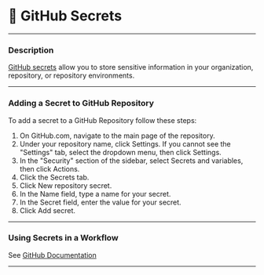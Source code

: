 # 🤫 GitHub Secrets

___

### Description

[GitHub secrets][github-secrets-link] allow you to store sensitive information in your
organization, repository, or repository environments.

___

### Adding a Secret to GitHub Repository

To add a secret to a GitHub Repository follow these steps:

1. On GitHub.com, navigate to the main page of the repository.
2. Under your repository name, click Settings. If you cannot see the "Settings" tab,
   select the dropdown menu, then click Settings.
3. In the "Security" section of the sidebar, select Secrets and variables,
   then click Actions.
4. Click the Secrets tab.
5. Click New repository secret.
6. In the Name field, type a name for your secret.
7. In the Secret field, enter the value for your secret.
8. Click Add secret.

---

### Using Secrets in a Workflow

See [GitHub Documentation][github-using-secrets-workflow-link]

---


[github-secrets-link]: https://docs.github.com/en/actions/security-for-github-actions/security-guides/using-secrets-in-github-actions

[github-using-secrets-workflow-link]:https://docs.github.com/en/actions/security-for-github-actions/security-guides/using-secrets-in-github-actions#using-secrets-in-a-workflow